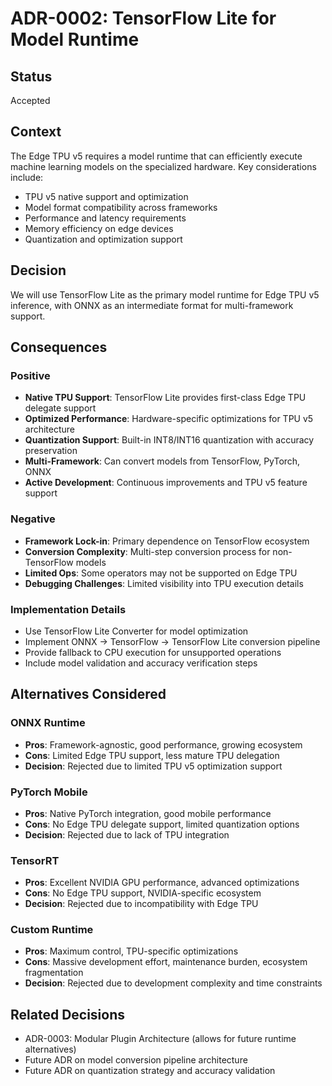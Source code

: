 # ADR-0002: TensorFlow Lite for Model Runtime

## Status

Accepted

## Context

The Edge TPU v5 requires a model runtime that can efficiently execute machine learning models on the specialized hardware. Key considerations include:

- TPU v5 native support and optimization
- Model format compatibility across frameworks
- Performance and latency requirements
- Memory efficiency on edge devices
- Quantization and optimization support

## Decision

We will use TensorFlow Lite as the primary model runtime for Edge TPU v5 inference, with ONNX as an intermediate format for multi-framework support.

## Consequences

### Positive
- **Native TPU Support**: TensorFlow Lite provides first-class Edge TPU delegate support
- **Optimized Performance**: Hardware-specific optimizations for TPU v5 architecture
- **Quantization Support**: Built-in INT8/INT16 quantization with accuracy preservation
- **Multi-Framework**: Can convert models from TensorFlow, PyTorch, ONNX
- **Active Development**: Continuous improvements and TPU v5 feature support

### Negative
- **Framework Lock-in**: Primary dependence on TensorFlow ecosystem
- **Conversion Complexity**: Multi-step conversion process for non-TensorFlow models
- **Limited Ops**: Some operators may not be supported on Edge TPU
- **Debugging Challenges**: Limited visibility into TPU execution details

### Implementation Details
- Use TensorFlow Lite Converter for model optimization
- Implement ONNX → TensorFlow → TensorFlow Lite conversion pipeline
- Provide fallback to CPU execution for unsupported operations
- Include model validation and accuracy verification steps

## Alternatives Considered

### ONNX Runtime
- **Pros**: Framework-agnostic, good performance, growing ecosystem
- **Cons**: Limited Edge TPU support, less mature TPU delegation
- **Decision**: Rejected due to limited TPU v5 optimization support

### PyTorch Mobile
- **Pros**: Native PyTorch integration, good mobile performance
- **Cons**: No Edge TPU delegate support, limited quantization options
- **Decision**: Rejected due to lack of TPU integration

### TensorRT
- **Pros**: Excellent NVIDIA GPU performance, advanced optimizations
- **Cons**: No Edge TPU support, NVIDIA-specific ecosystem
- **Decision**: Rejected due to incompatibility with Edge TPU

### Custom Runtime
- **Pros**: Maximum control, TPU-specific optimizations
- **Cons**: Massive development effort, maintenance burden, ecosystem fragmentation
- **Decision**: Rejected due to development complexity and time constraints

## Related Decisions

- ADR-0003: Modular Plugin Architecture (allows for future runtime alternatives)
- Future ADR on model conversion pipeline architecture
- Future ADR on quantization strategy and accuracy validation